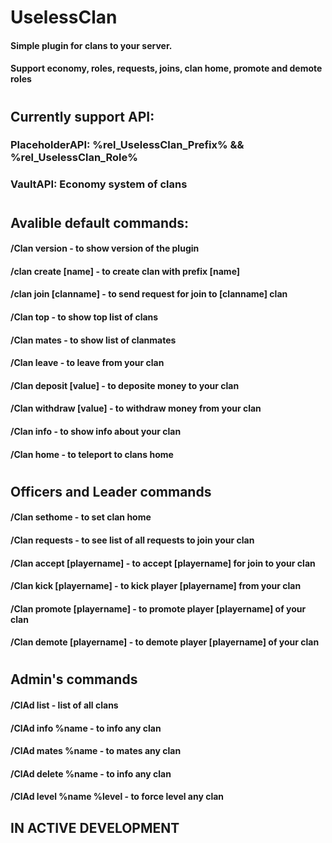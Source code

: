 # UselessClan
#### Simple plugin for clans to your server. 
#### Support economy, roles, requests, joins, clan home, promote and demote roles
#
## Currently support API:
### PlaceholderAPI:   %rel_UselessClan_Prefix% && %rel_UselessClan_Role%
### VaultAPI:         Economy system of clans
#
## Avalible default commands:
#### /Clan version               - to show version of the plugin
#### /clan create [name]         - to create clan with prefix [name]
#### /clan join [clanname]       - to send request for join to [clanname] clan
#### /Clan top                   - to show top list of clans
#### /Clan mates                 - to show list of clanmates
#### /Clan leave                 - to leave from your clan
#### /Clan deposit [value]       - to deposite money to your clan
#### /Clan withdraw [value]      - to withdraw money from your clan
#### /Clan info                  - to show info about your clan
#### /Clan home                  - to teleport to clans home
#
## Officers and Leader commands
#### /Clan sethome               - to set clan home
#### /Clan requests              - to see list of all requests to join your clan
#### /Clan accept [playername]   - to accept [playername] for join to your clan
#### /Clan kick [playername]     - to kick player [playername] from your clan
#### /Clan promote [playername]  - to promote player [playername] of your clan
#### /Clan demote [playername]   - to demote player [playername] of your clan
#
## Admin's commands
#### /ClAd list                  - list of all clans
#### /ClAd info %name            - to info any clan
#### /ClAd mates %name           - to mates any clan
#### /ClAd delete %name          - to info any clan
#### /ClAd level %name %level    - to force level any clan


## IN ACTIVE DEVELOPMENT

